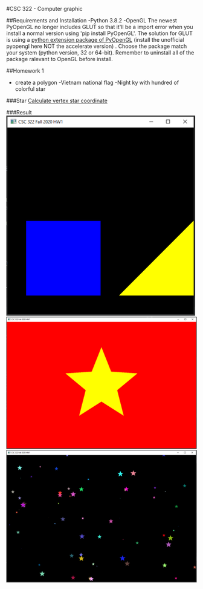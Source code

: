 #CSC 322 - Computer graphic

##Requirements and Installation
-Python 3.8.2
-OpenGL 
The newest PyOpenGL no longer includes GLUT so that it'll be a import error when you install a normal version using 'pip install PyOpenGL'. The solution for GLUT is using a [python extension package of PyOpenGL](https://www.lfd.uci.edu/~gohlke/pythonlibs/#pyopengl) (install the unofficial pyopengl here NOT the accelerate version) . Choose the package match your system (python version, 32 or 64-bit). Remember to uninstall all of the package ralevant to OpenGL before install.

##Homework 1 
- create a polygon
-Vietnam national flag
-Night ky with hundred of colorful star

###Star 
[Calculate vertex star coordinate](https://www.101computing.net/pentagram-challenge/pentagram-coordinates/)

###Result
<img src="images/exampleCode.PNG?raw=true" alt="example_output" width="500"/>
<img src="images/VNflag.PNG?raw=true" alt="example_output" width="1200"/>
<img src="images/sky.PNG?raw=true" alt="example_output" width="1200"/>
